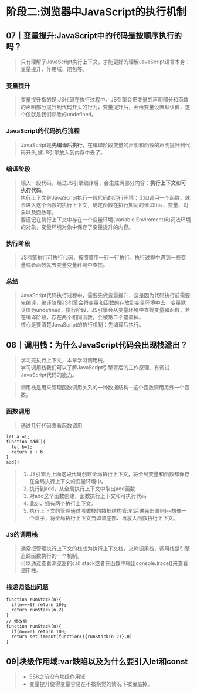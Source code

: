 # 阶段二:浏览器中JavaScript的执行机制

## 07｜变量提升:JavaScript中的代码是按顺序执行的吗？
> 只有理解了JavaScript执行上下文，才能更好的理解JavaScript语言本身：变量提升、作用域、闭包等。  

### 变量提升
> 变量提升指的是:JS代码在执行过程中，JS引擎会把变量的声明部分和函数的声明部分提升到代码开头的行为，变量提升后，会给变量设置默认值，这个值就是我们熟悉的undefined。  

### JavaScript的代码执行流程
> JavaScript是**先编译后执行**，在编译阶段变量的声明和函数的声明提升到代码开头,被JS引擎放入到内存中去了。

### 编译阶段
> 输入一段代码，经过JS引擎编译后，会生成两部分内容：**执行上下文**和**可执行代码**。  
> 执行上下文是JavaScript执行一段代码的运行环境：比如调用一个函数，就会进入这个函数的执行上下文，确定函数在执行期间的诸如this、变量、对象以及函数等。  
> 要谨记在执行上下文中存在一个变量环境(Variable Enviroment)和词法环境的对象，变量环境对象中保存了变量提升的内容。 

### 执行阶段
> JS引擎执行可执行代码，按照顺序一行一行执行。执行过程中遇到一些变量或者函数就去变量变量环境中查找。
### 总结
> JavaScript代码执行过程中，需要先做变量提升，这是因为代码执行前需要先编译，编译阶段JS引擎会将变量和函数的存放到变量环境中去，变量默认值为undefined，执行阶段，JS引擎会从变量环境中查找变量和函数，若在编译阶段，存在两个相同函数，会被第二个覆盖掉。   
> 核心是要清楚JavaScript的执行机制：先编译后执行。


## 08｜调用栈：为什么JavaScript代码会出现栈溢出？ 
> 学习完执行上下文，本章学习调用栈。  
> 学习调用栈我们可以了解JavaScript引擎背后的工作原理、有调试JavaScript代码的能力。  

> 调用栈是用来管理函数调用关系的一种数据结构--这个函数调用另外一个函数。

### 函数调用
> 通过几行代码来看函数调用  
```
let a =1;
function add(){
  let b=2;
  return a + b
}
add()
```
> 1. JS引擎为上面这段代码创建全局执行上下文，将全局变量和函数都保存在全局执行上下文的变量环境中。 
> 2. 执行到add，从全局执行上下文中取出add函数 
> 3. 对add这个函数创建，函数执行上下文和可执行代码  
> 4. 此刻，拥有两个执行上下文。 
> 5. 执行上下文的管理通过叫做栈的数据结构管理(后进先出原则)--想像一个盒子，将全局执行上下文当如盒底部、再放入函数执行上下文。

### JS的调用栈
> 通常把管理执行上下文的栈成为执行上下文栈，又称调用栈，调用栈是引擎追踪函数执行的一个机制。  
> 可以通过查看浏览器的call stack或者在函数中输出console.trace()来查看调用栈。

### 栈递归溢出问题
```
function runStack(n){
  if(n===0) return 100;
  return runStack(n-2)
}
// 修改后
function runStack(n){
  if(n===0) return 100;
  return setTimeout(function(){runStack(n-2)},0)
}
```

## 09|块级作用域:var缺陷以及为什么要引入let和const
> + ES6之前没有块级作用域   
> + 变量提升使得变量容易在不被察觉的情况下被覆盖掉。  


